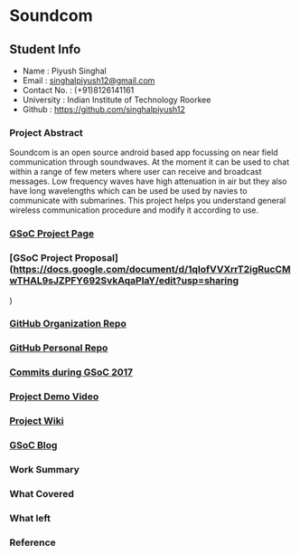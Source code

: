 # Soundcom

## Student Info
* Name : Piyush Singhal
* Email : singhalpiyush12@gmail.com
* Contact No. : (+91)8126141161
* University : Indian Institute of Technology Roorkee
* Github : https://github.com/singhalpiyush12


### Project Abstract
Soundcom is an open source android based app focussing on near field communication through soundwaves. At the moment it can be used to chat within a range of few meters where user can receive and broadcast messages. Low frequency waves have high attenuation in air but they also have long wavelengths which can be used be used by navies to communicate with submarines. This project helps you understand general wireless communication procedure and modify it according to use.


### [GSoC Project Page](https://summerofcode.withgoogle.com/projects/#4619289777143808)

### [GSoC Project Proposal](https://docs.google.com/document/d/1qIofVVXrrT2igRucCMwTHAL9sJZPFY692SvkAqaPlaY/edit?usp=sharing 
)

### [GitHub Organization Repo](https://github.com/scorelab/soundcom)

### [GitHub Personal Repo](http://github.com/singhalpiyush12/soundcom)

### [Commits during GSoC 2017](https://github.com/singhalpiyush12/soundcom/commits/master)

### [Project Demo Video](https://drive.google.com/file/d/1QSEJx1tP35t-_ZtvqYZ-KsA3ZNMTRbLB/view?usp=sharing)

### [Project Wiki](http://github.com/scorelab/soundcom.wiki)

### [GSoC Blog](http://GSoCBlog)

### Work Summary

### What Covered

### What left

### Reference
